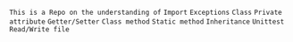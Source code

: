 ``` This is a Repo on the understanding of ```
``Import``
``Exceptions``
``Class``
``Private attribute``
``Getter/Setter``
``Class method``
``Static method``
``Inheritance``
``Unittest``
``Read/Write file``

